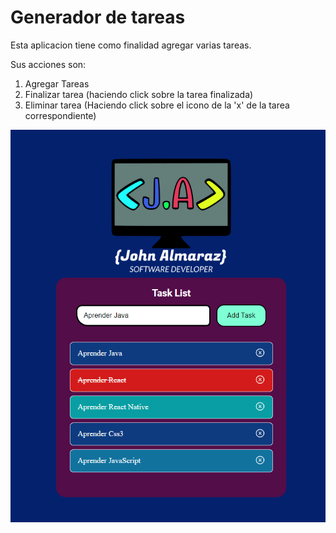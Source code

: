 # Generador de tareas
Esta aplicacion tiene como finalidad agregar varias tareas.

Sus acciones son:
1. Agregar Tareas
2. Finalizar tarea (haciendo click sobre la tarea finalizada)
3. Eliminar tarea (Haciendo click sobre el icono de la 'x' de la tarea correspondiente)

![Marcado 1](./src/images/app-tareas.png)
